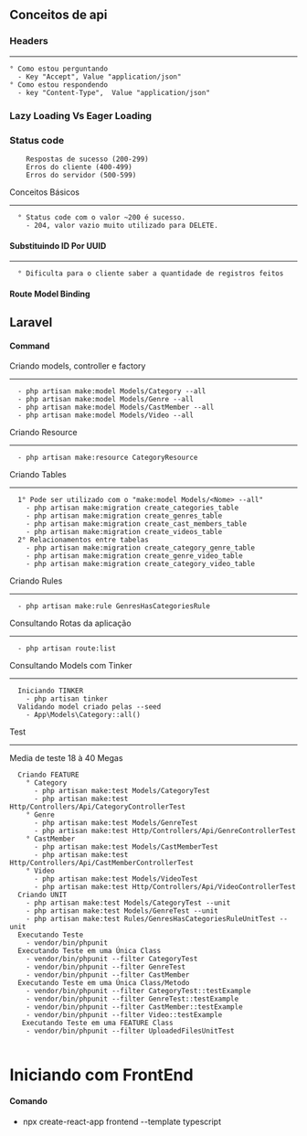 
## Conceitos de api
### Headers
______
````
° Como estou perguntando
  - Key "Accept", Value "application/json" 
° Como estou respondendo
  - key "Content-Type",  Value "application/json" 
````

### Lazy Loading Vs Eager Loading

### Status code
````
    Respostas de sucesso (200-299)
    Erros do cliente (400-499)
    Erros do servidor (500-599)
````
Conceitos Básicos
______
````
  ° Status code com o valor ~200 é sucesso.
    - 204, valor vazio muito utilizado para DELETE.
````
#### Substituindo ID Por UUID

______
````
  ° Dificulta para o cliente saber a quantidade de registros feitos
````

#### Route Model Binding


## Laravel

#### Command
Criando models, controller e factory
______
````
  - php artisan make:model Models/Category --all
  - php artisan make:model Models/Genre --all
  - php artisan make:model Models/CastMember --all
  - php artisan make:model Models/Video --all
````
Criando Resource
______
````
  - php artisan make:resource CategoryResource
````
Criando Tables
______
````
  1° Pode ser utilizado com o "make:model Models/<Nome> --all"
    - php artisan make:migration create_categories_table
    - php artisan make:migration create_genres_table
    - php artisan make:migration create_cast_members_table
    - php artisan make:migration create_videos_table
  2° Relacionamentos entre tabelas
    - php artisan make:migration create_category_genre_table
    - php artisan make:migration create_genre_video_table
    - php artisan make:migration create_category_video_table    
````

Criando Rules
______
````
  - php artisan make:rule GenresHasCategoriesRule
````
Consultando Rotas da aplicação 
______
````
  - php artisan route:list
````
Consultando Models com Tinker
______
````
  Iniciando TINKER
    - php artisan tinker
  Validando model criado pelas --seed
    - App\Models\Category::all()
````

Test
______
Media de teste 18 à 40 Megas
````
  Criando FEATURE
    ° Category
      - php artisan make:test Models/CategoryTest
      - php artisan make:test Http/Controllers/Api/CategoryControllerTest
    ° Genre
      - php artisan make:test Models/GenreTest
      - php artisan make:test Http/Controllers/Api/GenreControllerTest
    ° CastMember
      - php artisan make:test Models/CastMemberTest
      - php artisan make:test Http/Controllers/Api/CastMemberControllerTest
    ° Video
      - php artisan make:test Models/VideoTest
      - php artisan make:test Http/Controllers/Api/VideoControllerTest
  Criando UNIT
    - php artisan make:test Models/CategoryTest --unit
    - php artisan make:test Models/GenreTest --unit
    - php artisan make:test Rules/GenresHasCategoriesRuleUnitTest --unit
  Executando Teste
    - vendor/bin/phpunit
  Executando Teste em uma Única Class
    - vendor/bin/phpunit --filter CategoryTest
    - vendor/bin/phpunit --filter GenreTest
    - vendor/bin/phpunit --filter CastMember
  Executando Teste em uma Única Class/Metodo
    - vendor/bin/phpunit --filter CategoryTest::testExample
    - vendor/bin/phpunit --filter GenreTest::testExample
    - vendor/bin/phpunit --filter CastMember::testExample
    - vendor/bin/phpunit --filter Video::testExample
   Executando Teste em uma FEATURE Class
    - vendor/bin/phpunit --filter UploadedFilesUnitTest
    
```` 

# Iniciando com FrontEnd
#### Comando
  - npx create-react-app frontend --template typescript

